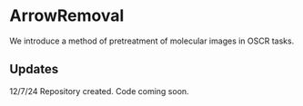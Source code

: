 # ArrowRemoval
We introduce a method of pretreatment of molecular images in OSCR tasks. 

## Updates
12/7/24 Repository created. Code coming soon.
